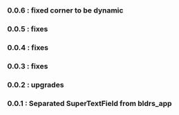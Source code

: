 ### 0.0.6 : fixed corner to be dynamic
### 0.0.5 : fixes
### 0.0.4 : fixes
### 0.0.3 : fixes
### 0.0.2 : upgrades
### 0.0.1 : Separated SuperTextField from bldrs_app
